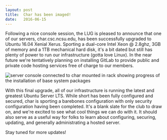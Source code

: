 ```yaml
---
layout: post
title:  Char has been imaged!
date:   2016-06-15
---
```

Following a nice console session, the LUG is pleased to announce that one of
our servers, char.csc.ncsu.edu, has been successfully upgraded to Ubuntu 16.04
Xenial Xerus. Sporting a dual-core Intel Xeon @ 2.8ghz, 3GB of memory and a 1TB
mechanical hard disk, it's a bit dated but still has plenty of power to run our
infrastructure (gotta love Linux). In the near future we're tentatively
planning on installing GitLab to provide public and private code hosting
services free of charge to our members.

![server console connected to char mounted in rack showing progress of the
installation of base system packages](/static/images/char-imaging.jpg)

With this final upgrade, all of our infrastructure is running the latest and
greatest Ubuntu Server LTS. While short has been fully configured and secured,
char is sporting a barebones configuration with only security configuration
having been completed. It's a blank slate for the club to draw on, and we're
excited to see what cool things we can do with it. It should also serve as a
useful way for folks to learn about configuring, securing, updating, and
generally administrating a hosted server.

Stay tuned for more updates!
